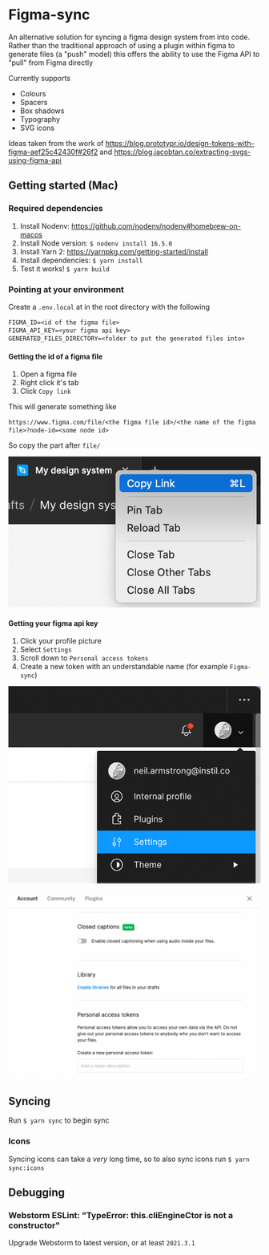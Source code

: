 # Figma-sync

An alternative solution for syncing a figma design system from into code. Rather than the traditional approach of using a plugin within figma to generate files (a "push" model) this offers the ability to use the Figma API to "pull" from Figma directly

Currently supports
- Colours
- Spacers
- Box shadows
- Typography
- SVG icons

Ideas taken from the work of
https://blog.prototypr.io/design-tokens-with-figma-aef25c42430f#26f2
and
https://blog.jacobtan.co/extracting-svgs-using-figma-api

## Getting started (Mac)

### Required dependencies
1. Install Nodenv: https://github.com/nodenv/nodenv#homebrew-on-macos
2. Install Node version: `$ nodenv install 16.5.0`
3. Install Yarn 2: https://yarnpkg.com/getting-started/install
4. Install dependencies: `$ yarn install`
5. Test it works! `$ yarn build`

### Pointing at your environment
Create a `.env.local` at in the root directory with the following
```
FIGMA_ID=<id of the figma file>
FIGMA_API_KEY=<your figma api key>
GENERATED_FILES_DIRECTORY=<folder to put the generated files into>
```

#### Getting the id of a figma file
1. Open a figma file
2. Right click it's tab
3. Click `Copy link`

This will generate something like
```
https://www.figma.com/file/<the figma file id>/<the name of the figma file>?node-id=<some node id>
```
So copy the part after `file/`

![](readme-assets/copy-id.png)

#### Getting your figma api key
1. Click your profile picture
2. Select `Settings`
3. Scroll down to `Personal access tokens`
4. Create a new token with an understandable name (for example `Figma-sync`)

![](readme-assets/settings.png)

![](readme-assets/create-token.png)

## Syncing
Run `$ yarn sync` to begin sync

### Icons
Syncing icons can take a _very_ long time, so to also sync icons run `$ yarn sync:icons`

## Debugging

### Webstorm ESLint: "TypeError: this.cliEngineCtor is not a constructor"
Upgrade Webstorm to latest version, or at least `2021.3.1`
